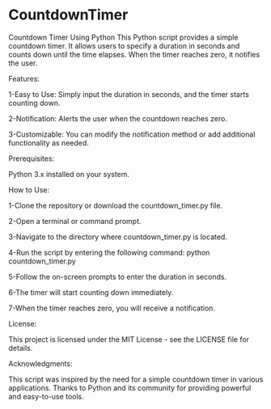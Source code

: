 # CountdownTimer
Countdown Timer Using Python
This Python script provides a simple countdown timer. It allows users to specify a duration in seconds and counts down until the time elapses. When the timer reaches zero, it notifies the user.

Features:

1-Easy to Use: Simply input the duration in seconds, and the timer starts counting down.

2-Notification: Alerts the user when the countdown reaches zero.

3-Customizable: You can modify the notification method or add additional functionality as needed.

Prerequisites:

Python 3.x installed on your system.

How to Use:

1-Clone the repository or download the countdown_timer.py file.

2-Open a terminal or command prompt.

3-Navigate to the directory where countdown_timer.py is located.

4-Run the script by entering the following command:
python countdown_timer.py

5-Follow the on-screen prompts to enter the duration in seconds.

6-The timer will start counting down immediately.

7-When the timer reaches zero, you will receive a notification.

License:

This project is licensed under the MIT License - see the LICENSE file for details.

Acknowledgments:

This script was inspired by the need for a simple countdown timer in various applications.
Thanks to Python and its community for providing powerful and easy-to-use tools.
